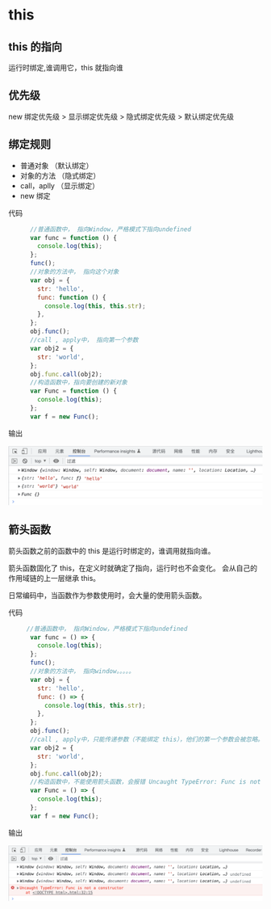 # this

## this 的指向

运行时绑定,谁调用它，this 就指向谁

## 优先级

new 绑定优先级 > 显示绑定优先级 > 隐式绑定优先级 > 默认绑定优先级

## 绑定规则

- 普通对象 （默认绑定）
- 对象的方法 （隐式绑定）
- call，aplly （显示绑定）
- new 绑定

代码

```JavaScript
      //普通函数中， 指向Window，严格模式下指向undefined
      var func = function () {
        console.log(this);
      };
      func();
      //对象的方法中， 指向这个对象
      var obj = {
        str: 'hello',
        func: function () {
          console.log(this, this.str);
        },
      };
      obj.func();
      //call , apply中， 指向第一个参数
      var obj2 = {
        str: 'world',
      };
      obj.func.call(obj2);
      //构造函数中，指向要创建的新对象
      var Func = function () {
        console.log(this);
      };
      var f = new Func();
```

输出

![img](./images/s2022-11-28-11.41.25.png)

## 箭头函数

箭头函数之前的函数中的 this 是运行时绑定的，谁调用就指向谁。

箭头函数固化了 this，在定义时就确定了指向，运行时也不会变化。 会从自己的作用域链的上一层继承 this。

日常编码中，当函数作为参数使用时，会大量的使用箭头函数。

代码

```JavaScript
     //普通函数中， 指向Window，严格模式下指向undefined
      var func = () => {
        console.log(this);
      };
      func();
      //对象的方法中， 指向window。。。。。
      var obj = {
        str: 'hello',
        func: () => {
          console.log(this, this.str);
        },
      };
      obj.func();
      //call , apply中，只能传递参数（不能绑定 this），他们的第一个参数会被忽略。
      var obj2 = {
        str: 'world',
      };
      obj.func.call(obj2);
      //构造函数中，不能使用箭头函数，会报错 Uncaught TypeError: Func is not a constructor
      var Func = () => {
        console.log(this);
      };
      var f = new Func();
```

输出

![img](./images/s2022-11-29-15.05.49.png)
